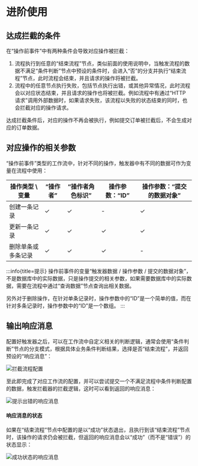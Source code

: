 # 进阶使用

## 达成拦截的条件

在“操作前事件”中有两种条件会导致对应操作被拦截：

1. 流程执行到任意的“结束流程”节点，类似前面的使用说明中，当触发流程的数据不满足“条件判断”节点中预设的条件时，会进入“否”的分支并执行“结束流程”节点，此时流程会结束，并且请求的操作将被拦截。
2. 流程中的任意节点执行失败，包括节点执行出错，或其他异常情况，此时流程会以对应状态结束，并且请求的操作也将被拦截。例如流程中有通过“HTTP 请求”调用外部数据时，如果请求失败，该流程以失败的状态结束的同时，也会拦截对应的操作请求。

达成拦截条件后，对应的操作不再会被执行，例如提交订单被拦截后，不会生成对应的订单数据。

## 对应操作的相关参数

“操作前事件”类型的工作流中，针对不同的操作，触发器中有不同的数据可作为变量在流程中使用：

| 操作类型 \\ 变量   | “操作者” | “操作者角色标识” | 操作参数：“ID” | 操作参数：“提交的数据对象” |
| ------------------ | -------- | ---------------- | -------------- | -------------------------- |
| 创建一条记录       | ✓        | ✓                | -              | ✓                          |
| 更新一条记录       | ✓        | ✓                | ✓              | ✓                          |
| 删除单条或多条记录 | ✓        | ✓                | ✓              | -                          |

:::info{title=提示}
操作前事件的变量“触发器数据 / 操作参数 / 提交的数据对象”，不是数据库中的实际数据，只是操作提交的相关参数，如果需要数据库中的实际数据，需要在流程中通过“查询数据”节点查询出相关数据。

另外对于删除操作，在针对单条记录时，操作参数中的“ID”是一个简单的值，而在针对多条记录时，操作参数中的“ID”是一个数组。
:::

## 输出响应消息

配置好触发器之后，可以在工作流中自定义相关的判断逻辑，通常会使用“条件判断”节点的分支模式，根据具体业务条件判断结果，选择是否“结束流程”，并返回预设的“响应消息”：

![拦截流程配置](https://static-docs.nocobase.com/cfddda5d8012fd3d0ca09f04ea610539.png)

至此即完成了对应工作流的配置，并可以尝试提交一个不满足流程中条件判断配置的数据，触发拦截器的拦截逻辑，这时可以看到返回的响应消息：

![提示出错的响应消息](https://static-docs.nocobase.com/06bd4a6b6ec499c853f0c39987f63a6a.png)

#### 响应消息的状态

如果在“结束流程”节点中配置的是以“成功”状态退出，且执行到该“结束流程”节点时，该操作的请求仍会被拦截，但返回的响应消息会以“成功”（而不是“错误”）的状态显示：

![成功状态的响应消息](https://static-docs.nocobase.com/9559bbf56067144759451294b18c790e.png)
